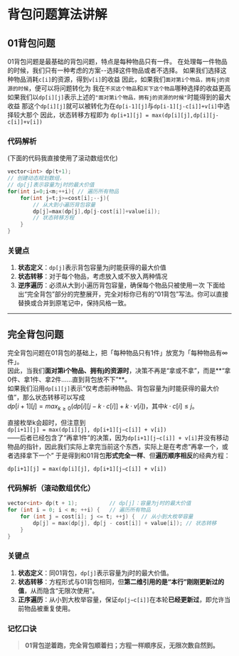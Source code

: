 # 背包问题算法讲解

## 01背包问题

01背包问题是最基础的背包问题，特点是每种物品只有一件。
在处理每一件物品的时候，我们只有一种考虑的方案--选择这件物品或者不选择。
如果我们选择这种物品消耗`c[i]`的资源，得到`v[i]`的收益
因此，如果我们`面对第i个物品，拥有j的资源的时候`，便可以将问题转化为
我在`不买这个物品`和`买下这个物品`哪种选择的收益更高
如果我们以`dp[i][j]`表示上述的`"面对第i个物品，拥有j的资源的时候"`时能得到的最大收益
那这个`dp[i][j]`就可以被转化为在`dp[i-1][j]`与`dp[i-1][j-c[i]]+v[i]`中选择较大那个
因此，状态转移方程即为
`dp[i+1][j] = max(dp[i][j],dp[i][j-c[i]]+v[i])`

### 代码解析
(下面的代码我直接使用了滚动数组优化)
```cpp
vector<int> dp(t+1); 
// 创建动态规划数组，
// dp[j]表示容量为j时的最大价值
for(int i=0;i<m;++i){ // 遍历所有物品
    for(int j=t;j>=cost[i];--j){ 
        // 从大到小遍历背包容量
        dp[j]=max(dp[j],dp[j-cost[i]]+value[i]); 
        // 状态转移方程
    }
}
```

### 关键点
1. **状态定义**：`dp[j]`表示背包容量为j时能获得的最大价值
2. **状态转移**：对于每个物品，考虑放入或不放入两种情况
3. **逆序遍历**：必须从大到小遍历背包容量，确保每个物品只被使用一次
下面给出“完全背包”部分的完整展开，完全对标你已有的“01背包”写法。你可以直接替换或合并到原笔记中，保持风格一致。

---

## 完全背包问题

完全背包问题在01背包的基础上，把「每种物品只有1件」放宽为「每种物品有∞件」。  
因此，当我们**面对第i个物品、拥有j的资源时**，决策不再是“拿或不拿”，而是**“拿0件、拿1件、拿2件……直到背包放不下”**。  
如果我们沿用`dp[i][j]`表示“仅考虑前i种物品、背包容量为j时能获得的最大价值”，那么状态转移可以写成  
$dp[i+1][j] = max_{k≥0}(dp[i][j−k·c[i]] + k·v[i])$，其中$k·c[i] ≤ j$。  

直接枚举k会超时，但注意到  
`dp[i+1][j] = max(dp[i][j], dp[i+1][j−c[i]] + v[i])`  
——后者已经包含了“再拿1件”的决策，因为`dp[i+1][j−c[i]] + v[i]`并没有移动物品的指针，因此我们实际上拿完当前这个东西，实际上是在考虑“再拿一个，或者选择拿下一个”
于是得到和01背包**形式完全一样**、但**遍历顺序相反**的经典方程：

`dp[i+1][j] = max(dp[i][j], dp[i+1][j−c[i]] + v[i])`

### 代码解析（滚动数组优化）
```cpp
vector<int> dp(t + 1);          // dp[j]：容量为j时的最大价值
for (int i = 0; i < m; ++i) {   // 遍历所有物品
    for (int j = cost[i]; j <= t; ++j) {  // 从小到大枚举容量
        dp[j] = max(dp[j], dp[j - cost[i]] + value[i]); // 状态转移
    }
}
```

### 关键点
1. **状态定义**：同01背包，`dp[j]`表示容量为j时的最大价值。  
2. **状态转移**：方程形式与01背包相同，但**第二维引用的是“本行”刚刚更新过的值**，从而隐含“无限次使用”。  
3. **正序遍历**：从小到大枚举容量，保证`dp[j−c[i]]`在本轮**已经更新过**，即允许当前物品被重复使用。  

### 记忆口诀
> **01背包逆着跑，完全背包顺着扫；方程一样顺序反，无限次数自然到。**